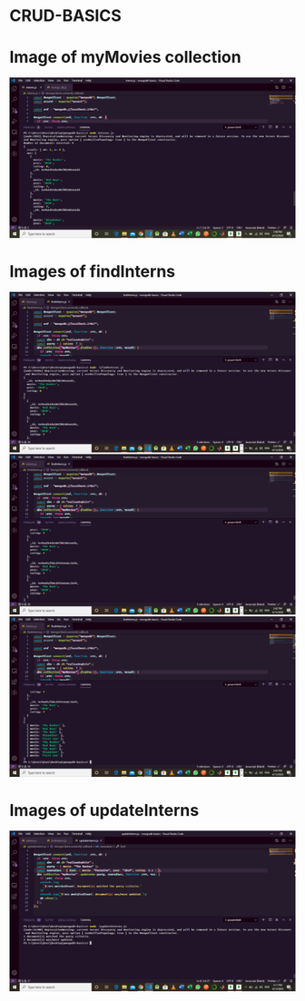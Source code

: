 # CRUD-BASICS

<h1>Image of myMovies collection</h1>

![intern](https://raw.githubusercontent.com/nafiuadegbite/mongodb-basics/crud-basics/intern.png)

<h1>Images of findInterns</h1>

![findIntern1](https://raw.githubusercontent.com/nafiuadegbite/mongodb-basics/crud-basics/findIntern1.png)
![findIntern2](https://raw.githubusercontent.com/nafiuadegbite/mongodb-basics/crud-basics/findIntern2.png)
![findIntern3](https://raw.githubusercontent.com/nafiuadegbite/mongodb-basics/crud-basics/findIntern3.png)

<h1>Images of updateInterns</h1>

![updateIntern1](https://raw.githubusercontent.com/nafiuadegbite/mongodb-basics/crud-basics/updateIntern.png)
